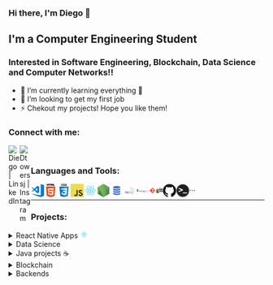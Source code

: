 ### Hi there, I'm Diego 👋

## I'm a Computer Engineering Student 
### Interested in Software Engineering, Blockchain, Data Science and Computer Networks!!

- 🌱 I’m currently learning everything 🤣
- 💼 I’m looking to get my first job
- ⚡ Chekout my projects! Hope you like them!

### Connect with me:

[<img align="left" alt="Diego | LinkedIn" width="22px" src="https://cdn.jsdelivr.net/npm/simple-icons@v3/icons/linkedin.svg" />][linkedin]
[<img align="left" alt="Dtowerssj | Instagram" width="22px" src="https://cdn.jsdelivr.net/npm/simple-icons@v3/icons/instagram.svg" />][instagram]

<br />

### Languages and Tools:

<img align="left" alt="Visual Studio Code" width="26px" src="https://raw.githubusercontent.com/github/explore/80688e429a7d4ef2fca1e82350fe8e3517d3494d/topics/visual-studio-code/visual-studio-code.png" />
<img align="left" alt="HTML5" width="26px" src="https://raw.githubusercontent.com/github/explore/80688e429a7d4ef2fca1e82350fe8e3517d3494d/topics/html/html.png" />
<img align="left" alt="CSS3" width="26px" src="https://raw.githubusercontent.com/github/explore/80688e429a7d4ef2fca1e82350fe8e3517d3494d/topics/css/css.png" />
<img align="left" alt="JavaScript" width="26px" src="https://raw.githubusercontent.com/github/explore/80688e429a7d4ef2fca1e82350fe8e3517d3494d/topics/javascript/javascript.png" />
<img align="left" alt="React" width="26px" src="https://raw.githubusercontent.com/github/explore/80688e429a7d4ef2fca1e82350fe8e3517d3494d/topics/react/react.png" />
<!--
[<img align="left" alt="Gatsby" width="26px" src="https://raw.githubusercontent.com/github/explore/e94815998e4e0713912fed477a1f346ec04c3da2/topics/gatsby/gatsby.png" />][webdevplaylist]
[<img align="left" alt="GraphQL" width="26px" src="https://raw.githubusercontent.com/github/explore/80688e429a7d4ef2fca1e82350fe8e3517d3494d/topics/graphql/graphql.png" />][webdevplaylist]
-->
<img align="left" alt="Node.js" width="26px" src="https://raw.githubusercontent.com/github/explore/80688e429a7d4ef2fca1e82350fe8e3517d3494d/topics/nodejs/nodejs.png" />
<img align="left" alt="SQL" width="26px" src="https://raw.githubusercontent.com/github/explore/80688e429a7d4ef2fca1e82350fe8e3517d3494d/topics/sql/sql.png" />
<img align="left" alt="MySQL" width="26px" src="https://raw.githubusercontent.com/github/explore/80688e429a7d4ef2fca1e82350fe8e3517d3494d/topics/mysql/mysql.png" />
<img align="left" alt="MongoDB" width="26px" src="https://raw.githubusercontent.com/github/explore/80688e429a7d4ef2fca1e82350fe8e3517d3494d/topics/mongodb/mongodb.png" />
<img align="left" alt="Git" width="26px" src="https://raw.githubusercontent.com/github/explore/80688e429a7d4ef2fca1e82350fe8e3517d3494d/topics/git/git.png" />
<img align="left" alt="GitHub" width="26px" src="https://raw.githubusercontent.com/github/explore/78df643247d429f6cc873026c0622819ad797942/topics/github/github.png" />
<img align="left" alt="Terminal" width="26px" src="https://raw.githubusercontent.com/github/explore/80688e429a7d4ef2fca1e82350fe8e3517d3494d/topics/terminal/terminal.png" /> ...

---

### Projects:

<details>
  <summary>React Native Apps <img alt="React" width="15px" src="https://raw.githubusercontent.com/github/explore/80688e429a7d4ef2fca1e82350fe8e3517d3494d/topics/react/react.png" /> </summary>

1.  [Crypto-Tracker](https://github.com/Dtowerssj/crypto-tracker-app) (Cryptocurrencies price tracker)
2. [Pegasus](https://github.com/Dtowerssj/pegasus-app) (Uber eats clone)
3. [Task Master](https://github.com/Dtowerssj/task-master-app) (Wunderlist clone)

</details>

<details>
  <summary>Data Science</summary>

1.  [Crypto-Tracker](https://github.com/Dtowerssj/crypto-tracker-app) (Cryptocurrencies price tracker)
2. [Pegasus](https://github.com/Dtowerssj/crypto-tracker-app) (Uber eats clone)
3. [Task Master](https://github.com/Dtowerssj/crypto-tracker-app) (Wunderlist clone)

</details>

<details>
  <summary>Java projects ☕</summary>

1.  [Crypto-Tracker](https://github.com/Dtowerssj/crypto-tracker-app) (Cryptocurrencies price tracker)
2. [Pegasus](https://github.com/Dtowerssj/crypto-tracker-app) (Uber eats clone)
3. [Task Master](https://github.com/Dtowerssj/crypto-tracker-app) (Wunderlist clone)

</details>



<details>
  <summary>Blockchain</summary>

1.  [Crypto-Tracker](https://github.com/Dtowerssj/crypto-tracker-app) (Cryptocurrencies price tracker)
2. [Pegasus](https://github.com/Dtowerssj/crypto-tracker-app) (Uber eats clone)
3. [Task Master](https://github.com/Dtowerssj/crypto-tracker-app) (Wunderlist clone)

</details>

<details>
  <summary>Backends</summary>

1.  [Crypto-Tracker](https://github.com/Dtowerssj/crypto-tracker-app) (Cryptocurrencies price tracker)
2. [Pegasus](https://github.com/Dtowerssj/crypto-tracker-app) (Uber eats clone)
3. [Task Master](https://github.com/Dtowerssj/crypto-tracker-app) (Wunderlist clone)

</details>





[website]: https://codeSTACKr.com
[course]: http://vsCodeHero.com
[twitter]: https://twitter.com/codeSTACKr
[youtube]: https://youtube.com/codeSTACKr
[instagram]: https://www.instagram.com/dtowerssj/
[linkedin]: https://www.linkedin.com/in/diego-torres-3334721b9/
[webdevplaylist]: https://www.youtube.com/playlist?list=PLkwxH9e_vrAJ0WbEsFA9W3I1W-g_BTsbt
[jsplaylist]: https://www.youtube.com/playlist?list=PLkwxH9e_vrALRJKu7wfXby3MKeflhTu6B
[cssplaylist]: https://www.youtube.com/playlist?list=PLkwxH9e_vrALSdvZuEh6gqQdmDoDIoqz4
[reactplaylist]: https://www.youtube.com/playlist?list=PLkwxH9e_vrAK4TdffpxKY3QGyHCpxFcQ0

<!--
**Dtowerssj/Dtowerssj** is a ✨ _special_ ✨ repository because its `README.md` (this file) appears on your GitHub profile.

Here are some ideas to get you started:

- 🔭 I’m currently working on ...
- 🌱 I’m currently learning ...
- 👯 I’m looking to collaborate on ...
- 🤔 I’m looking for help with ...
- 💬 Ask me about ...
- 📫 How to reach me: ...
- 😄 Pronouns: ...
- ⚡ Fun fact: ...
-->
